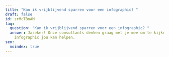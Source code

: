 ```yaml
---
title: "Kan ik vrijblijvend sparren voor een infographic? "
draft: false
id: zrMcTBnAM
faq:
  question: "Kan ik vrijblijvend sparren voor een infographic? "
  answer: Jazeker! Onze consultants denken graag met je mee om te kijken hoe een
    infographic jou kan helpen.
seo:
  noindex: true
---
```

